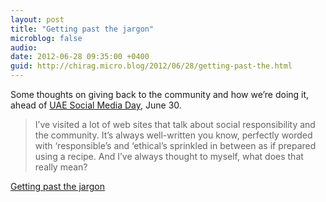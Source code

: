 ```yaml
---
layout: post
title: "Getting past the jargon"
microblog: false
audio: 
date: 2012-06-28 09:35:00 +0400
guid: http://chirag.micro.blog/2012/06/28/getting-past-the.html
---
```

<p>Some thoughts on giving back to the community and how we’re doing it, ahead of <a href="http://uaesocialmedia.wordpress.com/" target="_blank">UAE Social Media Day</a>, June 30.</p>
<blockquote>I’ve visited a lot of web sites that talk about social responsibility and the community. It’s always well-written you know, perfectly worded with ‘responsible’s and ‘ethical’s sprinkled in between as if prepared using a recipe. And I’ve always thought to myself, what does that really mean?</blockquote>
<p><a href="http://uaesocialmedia.wordpress.com/2012/06/28/getting-past-the-jargon/" target="_blank">Getting past the jargon</a></p>
